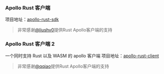 ### Apollo Rust 客户端
项目地址：[apollo-rust-sdk](https://github.com/liushv0/apollo-rust-sdk)

> 非常感谢[@liushv0](https://github.com/liushv0)提供Rust Apollo客户端的支持

### Apollo Rust 客户端 2

一个同时支持 Rust 以及 WASM 的 apollo 客户端
项目地址：[apollo-rust-client](https://github.com/qqiao/apollo-rust-client)

> 非常感谢[@qqiao](https://github.com/qqiao)提供Rust Apollo客户端的支持

